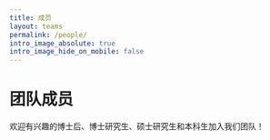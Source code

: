 ```yaml
---
title: 成员
layout: teams
permalink: /people/
intro_image_absolute: true
intro_image_hide_on_mobile: false
---
```


# 团队成员

欢迎有兴趣的博士后、博士研究生、硕士研究生和本科生加入我们团队！
